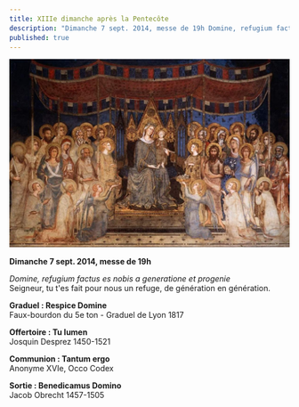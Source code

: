 ```yaml
---
title: XIIIe dimanche après la Pentecôte
description: "Dimanche 7 sept. 2014, messe de 19h Domine, refugium factus es nobis a generatione et progenie Seigneur, tu t'es fait pour nous un refuge, de génération en génération. Graduel : Respice Domine Faux-bourdon du 5e ton - Graduel de Lyon 1817 Offertoire :..."
published: true
---
```


![](/images/2014-09-06-simone-martini.jpg)

**Dimanche 7 sept. 2014, messe de 19h**

*Domine, refugium factus es nobis a generatione et progenie*  
Seigneur, tu t'es fait pour nous un refuge, de génération en génération.

**Graduel : Respice Domine**  
Faux-bourdon du 5e ton - Graduel de Lyon 1817

**Offertoire : Tu lumen**  
Josquin Desprez 1450-1521

**Communion : Tantum ergo**  
Anonyme XVIe, Occo Codex

**Sortie : Benedicamus Domino**  
Jacob Obrecht 1457-1505